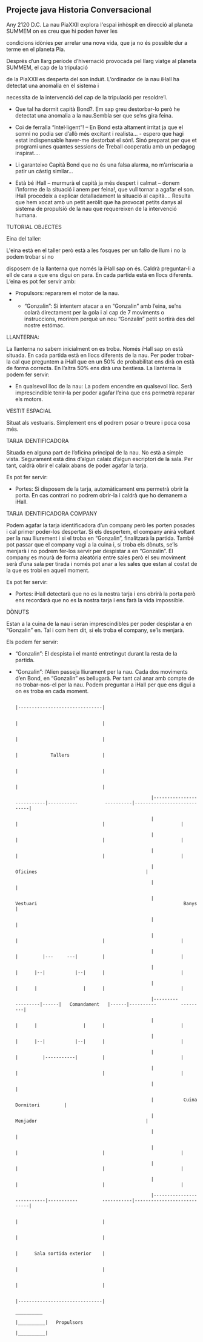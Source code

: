 ## Projecte java Historia Conversacional
Any 2120 D.C. La nau PiaXXII explora l'espai inhòspit en direcció al planeta SUMMEM on es creu que hi poden haver les
                                       
condicions idònies per arrelar una nova vida, que ja no és possible dur a terme en el planeta Pia.
                                       
Després d’un llarg període d’hivernació provocada pel llarg viatge al planeta SUMMEM, el cap de la tripulació
                                       
de la PiaXXII es desperta del son induït. L’ordinador de la nau iHall ha detectat una anomalia en el sistema i
                                       
necessita de la intervenció del cap de la tripulació per resoldre’l.
                                       
- Que tal ha dormit capità Bond?. Em sap greu destorbar-lo però he detectat una anomalia a la nau.Sembla ser que se’ns gira feina.
                                       
 - Coi de ferralla “intel·ligent”! – En Bond està altament irritat ja que el somni no podia ser d’allò més excitant i realista... - espero que hagi estat indispensable haver-me destorbat el són!. Sinó preparat per que et programi unes quantes sessions de Treball cooperatiu amb un pedagog inspirat....
- Li garanteixo Capità Bond que no és una falsa alarma, no m’arriscaria a patir un càstig similar...
- Està bé iHall – murmurà el capità ja més despert i calmat – donem l’informe de la situació i anem per feina!, que vull tornar a agafar el son.
iHall procedeix a explicar detalladament la situació al capità.... Resulta que hem xocat amb un petit aeròlit que
ha provocat petits danys al sistema de propulsió de la nau que requereixen de la intervenció humana.
                                       
                                       
TUTORIAL OBJECTES
                                       
Eina del taller: 
                                       
                                       
L'eina està en el taller però està a les fosques per un fallo de llum i no la podem trobar si no
                                       
disposem de la llanterna que només la iHall sap on és. Caldrà preguntar-li a ell de cara a que ens digui on para. En cada partida està en llocs diferents.
L’eina es pot fer servir amb:
- Propulsors: repararem el motor de la nau.
- - “Gonzalin”: Si intentem atacar a en “Gonzalin” amb l’eina, se’ns colarà directament per la gola i al cap de 7 moviments o instruccions, morirem perquè un nou “Gonzalin” petit sortirà des del nostre estómac.
                                       
LLANTERNA: 

La llanterna no sabem inicialment on es troba. Només iHall sap on està situada. En cada partida està en llocs diferents de la nau. Per poder trobar-la cal que preguntem a iHall que en un 50% de probabilitat ens dirà on està de forma correcta. En l’altra 50% ens dirà una bestiesa.
La llanterna la podem fer servir:
- En qualsevol lloc de la nau: La podem encendre en qualsevol lloc. Serà imprescindible tenir-la per poder agafar l’eina que ens permetrà reparar els motors.
                                       
VESTIT ESPACIAL
                                       
Situat als vestuaris. Simplement ens el podrem posar o treure i poca cosa més.

TARJA IDENTIFICADORA
                                       
Situada en alguna part de l’oficina principal de la nau. No està a simple vista. Segurament està dins d’algun calaix d’algun escriptori de la sala. Per tant, caldrà obrir el calaix abans de poder agafar la tarja.

Es pot fer servir:
                                       
- Portes: Si disposem de la tarja, automàticament ens permetrà obrir la porta. En cas contrari no podrem obrir-la i caldrà que ho demanem a iHall.
                                       
TARJA IDENTIFICADORA COMPANY

Podem agafar la tarja identificadora d’un company però les porten posades i cal primer poder-los despertar. Si els despertem, el company anirà voltant per la nau lliurement i si el troba en “Gonzalin”, finalitzarà la partida. També pot passar que el company vagi a la cuina i, si troba els dònuts, se’ls menjarà i no podrem fer-los servir per despistar a en “Gonzalin”. El company es mourà de forma aleatòria entre sales però el seu moviment serà d’una sala per tirada i només pot anar a les sales que estan al costat de la que es trobi en aquell moment.

Es pot fer servir:
                                       
- Portes: iHall detectarà que no es la nostra tarja i ens obrirà la porta però ens recordarà que no es la nostra tarja i ens farà la vida impossible.
                                       
DÒNUTS

Estan a la cuina de la nau i seran imprescindibles per poder despistar a en “Gonzalin” en. Tal i com hem dit, si els troba el company, se’ls menjarà.

Els podem fer servir:

- “Gonzalin”: El despista i el manté entretingut durant la resta de la partida.
- “Gonzalin”: l’Alien passeja lliurament per la nau. Cada dos moviments d’en Bond, en “Gonzalin” es bellugarà.
Per tant cal anar amb compte de no trobar-nos-el per la nau. Podem preguntar a iHall per que ens digui a on es troba en cada moment.
                                      
                                       
                                                                                    |-------------------------------|
                                       
                                                                                    |                               |
                                       
                                                                                    |                               |
                                       
                                                                                    |            Tallers            |
                                       
                                                                                    |                               |
                                       
                                                                                    |                               |
                                       
                                                        |---------------------------|-----------          ----------|----------------------------|
                                       
                                                        |                           |                               |                            |
                                       
                                                        |                           |                               |                            |
                                       
                                                        |                           |                               |                            |
                                       
                                                        |                                        Oficines                                        |
                                       
                                                        |                                                                                        |
                                       
                                                        |          Vestuari                                                      Banys           |
                                       
                                                        |                                                                                        |
                                       
                                                        |                           |                               |                            |
                                       
                                                        |                           |         |---     ---|         |                            |
                                       
                                                        |                           |      |--|           |--|      |                            |
                                       
                                                        |                           |      |                 |      |                            |
                                       
                                                        |---------         ---------|------|   Comandament   |------|----------         ---------|
                                       
                                                        |                           |      |                 |      |                            |
                                       
                                                        |                           |      |--|           |--|      |                            |
                                       
                                                        |                           |         |-----------|         |                            |
                                       
                                                        |                           |                               |                            |
                                       
                                                        |                                                                                        |
                                       
                                                        |           Cuina                                                      Dormitori         |
                                       
                                                        |                                        Menjador                                        |
                                       
                                                        |                                                                                        |
                                       
                                                        |                           |                               |                            |
                                       
                                                        |                           |                               |                            |
                                       
                                                        |                           |                               |                            |
                                       
                                                        |---------------------------|-----------         -----------|----------------------------|
                                       
                                                                                    |                               |
                                       
                                                                                    |                               |
                                       
                                                                                    |      Sala sortida exterior    |
                                       
                                                                                    |                               |
                                       
                                                                                    |                               |
                                       
                                                                                    |-------------------------------|
                                                                                               __________
                                                                                              |__________|   Propulsors
                                                                                              |__________|
